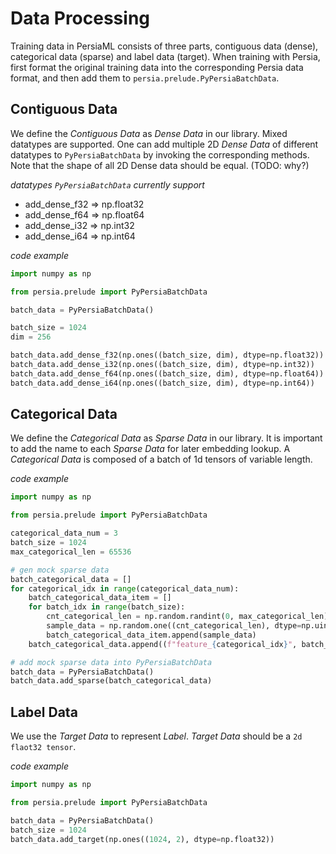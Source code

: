 # Data Processing
Training data in PersiaML consists of three parts, contiguous data (dense), categorical data (sparse) and label data (target). When training with Persia, first format the original training data into the corresponding Persia data format, and then add them to `persia.prelude.PyPersiaBatchData`.

## Contiguous Data
We define the *Contiguous Data* as *Dense Data* in our library. Mixed datatypes are supported. One can add multiple 2D *Dense Data* of different datatypes to `PyPersiaBatchData` by invoking the corresponding methods. Note that the shape of all 2D Dense data should be equal. (TODO: why?)

*datatypes `PyPersiaBatchData` currently support*
- add_dense_f32 => np.float32 
- add_dense_f64 => np.float64
- add_dense_i32 =>  np.int32
- add_dense_i64 => np.int64

*code example*
```python
import numpy as np

from persia.prelude import PyPersiaBatchData

batch_data = PyPersiaBatchData()

batch_size = 1024
dim = 256

batch_data.add_dense_f32(np.ones((batch_size, dim), dtype=np.float32))
batch_data.add_dense_i32(np.ones((batch_size, dim), dtype=np.int32))
batch_data.add_dense_f64(np.ones((batch_size, dim), dtype=np.float64))
batch_data.add_dense_i64(np.ones((batch_size, dim), dtype=np.int64))
```
## Categorical Data
We define the *Categorical Data* as *Sparse Data* in our library. It is important to add the name to each *Sparse Data* for later embedding lookup. A *Categorical Data* is composed of a batch of 1d tensors of variable length.

*code example*
```python
import numpy as np

from persia.prelude import PyPersiaBatchData

categorical_data_num = 3
batch_size = 1024
max_categorical_len = 65536

# gen mock sparse data
batch_categorical_data = []
for categorical_idx in range(categorical_data_num):
    batch_categorical_data_item = []
    for batch_idx in range(batch_size):
        cnt_categorical_len = np.random.randint(0, max_categorical_len)
        sample_data = np.random.one((cnt_categorical_len), dtype=np.uint64)
        batch_categorical_data_item.append(sample_data)
    batch_categorical_data.append((f"feature_{categorical_idx}", batch_sparse_data))

# add mock sparse data into PyPersiaBatchData 
batch_data = PyPersiaBatchData()
batch_data.add_sparse(batch_categorical_data)
```

## Label Data
We use the *Target Data* to represent *Label*. *Target Data* should be a `2d flaot32 tensor`.

*code example*
```python
import numpy as np

from persia.prelude import PyPersiaBatchData

batch_data = PyPersiaBatchData()
batch_size = 1024
batch_data.add_target(np.ones((1024, 2), dtype=np.float32))
```
